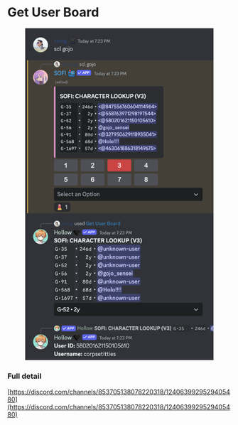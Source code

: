 # Get User Board

<figure><img src="../.gitbook/assets/image (7).png" alt=""><figcaption></figcaption></figure>

### Full detail

[https://discord.com/channels/853705138078220318/1240639929529405480](https://discord.com/channels/853705138078220318/1240639929529405480)
